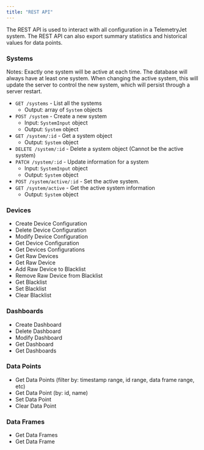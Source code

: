 ```yaml
---
title: "REST API"
---
```


The REST API is used to interact with all configuration in a TelemetryJet system. The REST API can also export summary statistics and historical values for data points.

### Systems
Notes: Exactly one system will be active at each time. The database will always have at least one system. When changing the active system, this will update the server to control the new system, which will persist through a server restart. 

- `GET /systems` - List all the systems
    - Output: array of `System` objects
- `POST /system` - Create a new system
    - Input: `SystemInput` object
    - Output: `System` object
- `GET /system/:id` - Get a system object
    - Output: `System` object
- `DELETE /system/:id` - Delete a system object (Cannot be the active system)
- `PATCH /system/:id` - Update information for a system
    - Input: `SystemInput` object
    - Output: `System` object
- `POST /system/active/:id` - Set the active system. 
- `GET /system/active` - Get the active system information
    - Output: `System` object

### Devices
- Create Device Configuration
- Delete Device Configuration
- Modify Device Configuration
- Get Device Configuration
- Get Devices Configurations
- Get Raw Devices
- Get Raw Device
- Add Raw Device to Blacklist
- Remove Raw Device from Blacklist
- Get Blacklist
- Set Blacklist
- Clear Blacklist

### Dashboards
- Create Dashboard
- Delete Dashboard
- Modify Dashboard
- Get Dashboard
- Get Dashboards

### Data Points
- Get Data Points
    (filter by: timestamp range, id range, data frame range, etc)
- Get Data Point
    (by: id, name)
- Set Data Point
- Clear Data Point

### Data Frames
- Get Data Frames
- Get Data Frame